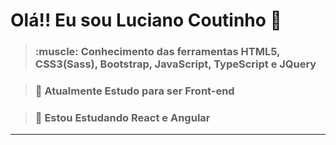 <h1>Olá!! Eu sou Luciano Coutinho 👋</h1>


  
  ><h3>:muscle: Conhecimento das ferramentas HTML5, CSS3(Sass), Bootstrap, JavaScript, TypeScript e JQuery</h3>
 
  ><h3>🔭 Atualmente Estudo para ser Front-end</h3>
  
  ><h3>🌱 Estou Estudando React e Angular</h3> 
 <hr>
 
 

